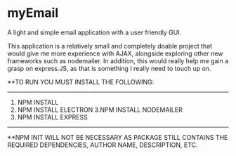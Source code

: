 # myEmail
A light and simple email application with a user friendly GUI.

This application is a relatively small and completely doable project that would give me more experience with AJAX, alongside exploring other new frameworks such as nodemailer. In addition, this would really help me gain a grasp on express.JS, as that is something I really need to touch up on.

**TO RUN YOU MUST INSTALL THE FOLLOWING:

************************************************
1. NPM INSTALL
2. NPM INSTALL ELECTRON
3.NPM INSTALL NODEMAILER
4. NPM INSTALL EXPRESS
************************************************

**NPM INIT WILL NOT BE NECESSARY AS PACKAGE STILL CONTAINS THE REQUIRED DEPENDENCIES, AUTHOR NAME, DESCRIPTION, ETC.
